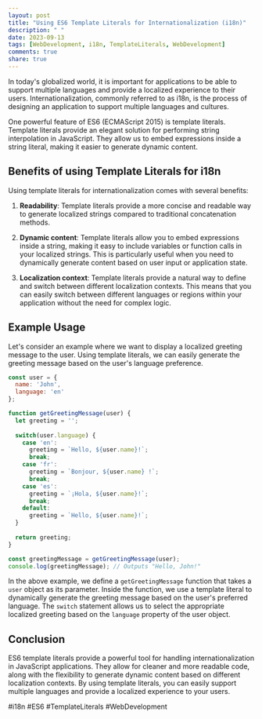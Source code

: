 ```yaml
---
layout: post
title: "Using ES6 Template Literals for Internationalization (i18n)"
description: " "
date: 2023-09-13
tags: [WebDevelopment, i18n, TemplateLiterals, WebDevelopment]
comments: true
share: true
---
```


In today's globalized world, it is important for applications to be able to support multiple languages and provide a localized experience to their users. Internationalization, commonly referred to as i18n, is the process of designing an application to support multiple languages and cultures. 

One powerful feature of ES6 (ECMAScript 2015) is template literals. Template literals provide an elegant solution for performing string interpolation in JavaScript. They allow us to embed expressions inside a string literal, making it easier to generate dynamic content. 

## Benefits of using Template Literals for i18n

Using template literals for internationalization comes with several benefits:

1. **Readability**: Template literals provide a more concise and readable way to generate localized strings compared to traditional concatenation methods. 

2. **Dynamic content**: Template literals allow you to embed expressions inside a string, making it easy to include variables or function calls in your localized strings. This is particularly useful when you need to dynamically generate content based on user input or application state.

3. **Localization context**: Template literals provide a natural way to define and switch between different localization contexts. This means that you can easily switch between different languages or regions within your application without the need for complex logic.

## Example Usage

Let's consider an example where we want to display a localized greeting message to the user. Using template literals, we can easily generate the greeting message based on the user's language preference.

```javascript
const user = {
  name: 'John',
  language: 'en'
};

function getGreetingMessage(user) {
  let greeting = '';
  
  switch(user.language) {
    case 'en':
      greeting = `Hello, ${user.name}!`;
      break;
    case 'fr':
      greeting = `Bonjour, ${user.name} !`;
      break;
    case 'es':
      greeting = `¡Hola, ${user.name}!`;
      break;
    default:
      greeting = `Hello, ${user.name}!`;
  }
  
  return greeting;
}

const greetingMessage = getGreetingMessage(user);
console.log(greetingMessage); // Outputs "Hello, John!"
```

In the above example, we define a `getGreetingMessage` function that takes a `user` object as its parameter. Inside the function, we use a template literal to dynamically generate the greeting message based on the user's preferred language. The `switch` statement allows us to select the appropriate localized greeting based on the `language` property of the user object.

## Conclusion

ES6 template literals provide a powerful tool for handling internationalization in JavaScript applications. They allow for cleaner and more readable code, along with the flexibility to generate dynamic content based on different localization contexts. By using template literals, you can easily support multiple languages and provide a localized experience to your users.

#i18n #ES6 #TemplateLiterals #WebDevelopment